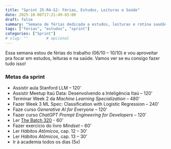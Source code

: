 ```yaml
---
title: "Sprint 25-R4-S2: Férias, Estudos, Leituras e Saúde"
date: 2025-10-06T17:21:49-03:00
draft: false
summary: "Semana de férias dedicada a estudos, leituras e rotina saudável."
tags: ["férias", "estudos", "sprint"]
categories: ["Sprint"]
# slug: ""        # opcional
---
```


Essa semana estou de férias do trabalho (06/10 – 10/10) e vou aproveitar pra focar em estudos, leituras e na saúde. Vamos ver se eu consigo fazer tudo isso!

### Metas da sprint

- Assistir aula Stanford LLM – 120'
- Assistir Meetup Itaú Data: Desenvolvendo a Inteligência Itaú – 120'  
- Terminar Week 2 da *Machine Learning Specialization* – 480'  
- Fazer Week 3 ML Spec: Classification with Logistic Regression – 240'  
- Faze curso *Generative AI for Everyone* – 120'  
- Fazer curso *ChatGPT Prompt Engineering for Developers* – 120'  
- Ler [The Batch 320](https://www.deeplearning.ai/the-batch/issue-320/) - 60'
- Fazer exercício do livro *Mindset* – 60'
- Ler *Hábitos Atômicos*, cap. 12 – 30'  
- Ler *Hábitos Atômicos*, cap. 13 – 30'
- Ir à academia todos os dias (5x)

<!-- ---

### Sprint Log

**Progresso**
- Aula Stanford LLM – 120'
- ~~Meetup Itaú Data: Desenvolvendo a Inteligência Itaú – 120'~~
- Terminar Week 2 da *Machine Learning Specialization* – 480'  
- Week 3 ML Spec: Classification with Logistic Regression – 240'  
- Curso *Generative AI for Everyone* – 120'  
- Curso *ChatGPT Prompt Engineering for Developers* – 120'  
- Ler The Batch 320 - 60'
- Fazer exercício do livro *Mindset* – 60'
- *Hábitos Atômicos*, cap. 12 – 30'  
- *Hábitos Atômicos*, cap. 13 – 30'
- Ir à academia todos os dias


---

**O que foi bom**
- …

**O que não foi bom**
- …

**O que aprendi**
- …

**Ideias de melhoria**
- … -->

